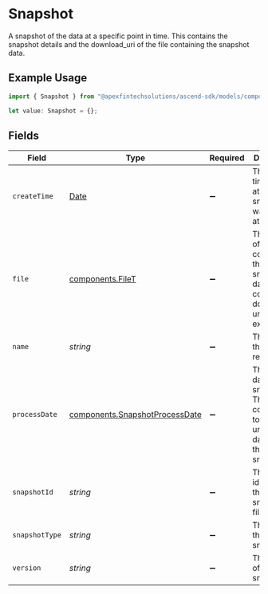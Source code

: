 # Snapshot

A snapshot of the data at a specific point in time. This contains the snapshot details and the download_uri of the file containing the snapshot data.

## Example Usage

```typescript
import { Snapshot } from "@apexfintechsolutions/ascend-sdk/models/components";

let value: Snapshot = {};
```

## Fields

| Field                                                                                                         | Type                                                                                                          | Required                                                                                                      | Description                                                                                                   | Example                                                                                                       |
| ------------------------------------------------------------------------------------------------------------- | ------------------------------------------------------------------------------------------------------------- | ------------------------------------------------------------------------------------------------------------- | ------------------------------------------------------------------------------------------------------------- | ------------------------------------------------------------------------------------------------------------- |
| `createTime`                                                                                                  | [Date](https://developer.mozilla.org/en-US/docs/Web/JavaScript/Reference/Global_Objects/Date)                 | :heavy_minus_sign:                                                                                            | The timestamp at which the snapshot was created at in UTC.                                                    | 2023-09-30 00:00:00 +0000 UTC                                                                                 |
| `file`                                                                                                        | [components.FileT](../../models/components/filet.md)                                                          | :heavy_minus_sign:                                                                                            | The details of file containing the snapshot data. This contains the download uri and uri expiry time.         | {<br/>"download_uri": "https://storage.googleapis.com/download_link",<br/>"uri_expiry_time": "2023-09-30T01:00:00Z"<br/>} |
| `name`                                                                                                        | *string*                                                                                                      | :heavy_minus_sign:                                                                                            | The name of the resource.                                                                                     | snapshots/01HYMXTSRTP3X6DDCC45ZJ59VB                                                                          |
| `processDate`                                                                                                 | [components.SnapshotProcessDate](../../models/components/snapshotprocessdate.md)                              | :heavy_minus_sign:                                                                                            | The process date of the snapshot. This date corresponds to the underlying data within the snapshot.           | {<br/>"day": 30,<br/>"month": 9,<br/>"year": 2023<br/>}                                                       |
| `snapshotId`                                                                                                  | *string*                                                                                                      | :heavy_minus_sign:                                                                                            | The unique identifier of the snapshot file.                                                                   | 01HYMXTSRTP3X6DDCC45ZJ59VB                                                                                    |
| `snapshotType`                                                                                                | *string*                                                                                                      | :heavy_minus_sign:                                                                                            | The type of the snapshot.                                                                                     | daily_accounts                                                                                                |
| `version`                                                                                                     | *string*                                                                                                      | :heavy_minus_sign:                                                                                            | The version of the snapshot.                                                                                  | 1                                                                                                             |